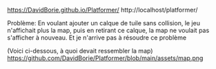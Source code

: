 https://DavidBorie.github.io/Platformer/
http://localhost/platformer/

Problème:
En voulant ajouter un calque de tuile sans collision, le jeu n'affichait plus la map, puis en retirant ce calque, la map ne voulait pas s'afficher à nouveau.
Et je n'arrive pas à résoudre ce problème

(Voici ci-dessous, à quoi devait ressembler la map)
https://github.com/DavidBorie/Platformer/blob/main/assets/map.png
